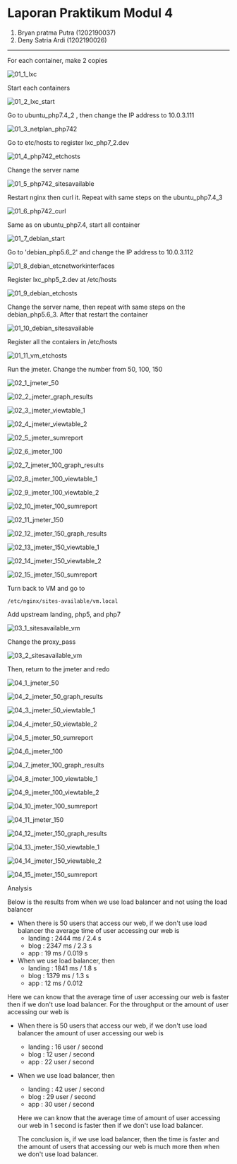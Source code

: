 # Laporan Praktikum Modul 4

1. Bryan pratma Putra (1202190037)
2. Deny Satria Ardi (1202190026)

------
For each container, make 2 copies

![01_1_lxc](assets/01_1_lxc.PNG)

Start each containers

![01_2_lxc_start](assets/01_2_lxc_start.PNG)

Go to ubuntu_php7.4_2 , then change the IP address to 10.0.3.111

![01_3_netplan_php742](assets/01_3_netplan_php742.PNG)

Go to etc/hosts to register lxc_php7_2.dev

![01_4_php742_etchosts](assets/01_4_php742_etchosts.PNG)

Change the server name

![01_5_php742_sitesavailable](assets/01_5_php742_sitesavailable.PNG)

Restart nginx then curl it. Repeat with same steps on the ubuntu_php7.4_3

![01_6_php742_curl](assets/01_6_php742_curl.PNG)

Same as on ubuntu_php7.4, start all container

![01_7_debian_start](assets/01_7_debian_start.PNG)

Go to 'debian_php5.6_2' and change the IP address to 10.0.3.112

![01_8_debian_etcnetworkinterfaces](assets/01_8_debian_etcnetworkinterfaces.PNG)

Register lxc_php5_2.dev at /etc/hosts

![01_9_debian_etchosts](assets/01_9_debian_etchosts.PNG)

Change the server name, then repeat with same steps on the debian_php5.6_3. After that restart the container

![01_10_debian_sitesavailable](assets/01_10_debian_sitesavailable.PNG)

Register all the contaiers in /etc/hosts

![01_11_vm_etchosts](assets/01_11_vm_etchosts.PNG)

Run the jmeter. Change the number from 50, 100, 150

![02_1_jmeter_50](assets/02_1_jmeter_50.PNG)

![02_2_jmeter_graph_results](assets/02_2_jmeter_graph_results.PNG)

![02_3_jmeter_viewtable_1](assets/02_3_jmeter_viewtable_1.PNG)

![02_4_jmeter_viewtable_2](assets/02_4_jmeter_viewtable_2.PNG)

![02_5_jmeter_sumreport](assets/02_5_jmeter_sumreport.PNG)

![02_6_jmeter_100](assets/02_6_jmeter_100.PNG)

![02_7_jmeter_100_graph_results](assets/02_7_jmeter_100_graph_results.PNG)

![02_8_jmeter_100_viewtable_1](assets/02_8_jmeter_100_viewtable_1.PNG)

![02_9_jmeter_100_viewtable_2](assets/02_9_jmeter_100_viewtable_2.PNG)

![02_10_jmeter_100_sumreport](assets/02_10_jmeter_100_sumreport.PNG)

![02_11_jmeter_150](assets/02_11_jmeter_150.PNG)

![02_12_jmeter_150_graph_results](assets/02_12_jmeter_150_graph_results.PNG)

![02_13_jmeter_150_viewtable_1](assets/02_13_jmeter_150_viewtable_1.PNG)

![02_14_jmeter_150_viewtable_2](assets/02_14_jmeter_150_viewtable_2.PNG)

![02_15_jmeter_150_sumreport](assets/02_15_jmeter_150_sumreport.PNG)

Turn back to VM and go to

```
/etc/nginx/sites-available/vm.local
```

Add upstream landing, php5, and php7

![03_1_sitesavailable_vm](assets/03_1_sitesavailable_vm.PNG)

Change the proxy_pass

![03_2_sitesavailable_vm](assets/03_2_sitesavailable_vm.PNG)

Then, return to the jmeter and redo

![04_1_jmeter_50](assets/04_1_jmeter_50.PNG)

![04_2_jmeter_50_graph_results](assets/04_2_jmeter_50_graph_results.PNG)

![04_3_jmeter_50_viewtable_1](assets/04_3_jmeter_50_viewtable_1.PNG)

![04_4_jmeter_50_viewtable_2](assets/04_4_jmeter_50_viewtable_2.PNG)

![04_5_jmeter_50_sumreport](assets/04_5_jmeter_50_sumreport.PNG)

![04_6_jmeter_100](assets/04_6_jmeter_100.PNG)

![04_7_jmeter_100_graph_results](assets/04_7_jmeter_100_graph_results.PNG)

![04_8_jmeter_100_viewtable_1](assets/04_8_jmeter_100_viewtable_1.PNG)

![04_9_jmeter_100_viewtable_2](assets/04_9_jmeter_100_viewtable_2.PNG)

![04_10_jmeter_100_sumreport](assets/04_10_jmeter_100_sumreport.PNG)

![04_11_jmeter_150](assets/04_11_jmeter_150.PNG)

![04_12_jmeter_150_graph_results](assets/04_12_jmeter_150_graph_results.PNG)

![04_13_jmeter_150_viewtable_1](assets/04_13_jmeter_150_viewtable_1.PNG)

![04_14_jmeter_150_viewtable_2](assets/04_14_jmeter_150_viewtable_2.PNG)

![04_15_jmeter_150_sumreport](assets/04_15_jmeter_150_sumreport.PNG)

Analysis

Below is the results from when we use load balancer and not using the load balancer

 - When there is 50 users that access our web, if we don't use load balancer the average time of user accessing our web is
   - landing : 2444 ms / 2.4 s
   - blog : 2347 ms / 2.3 s
   - app : 19 ms / 0.019 s
- When we use load balancer, then
  - landing : 1841 ms / 1.8 s
   - blog : 1379 ms / 1.3 s
   - app : 12 ms / 0.012 

Here we can know that the average time of user accessing our web is faster then if we don't use load balancer. For the throughput or the amount of user accessing our web is

- When there is 50 users that access our web, if we don't use load balancer the amount of user accessing our web is

  - landing : 16 user / second
  - blog :  12 user / second
  - app : 22 user / second

- When we use load balancer, then

  - landing : 42 user / second
  - blog :  29 user / second
  - app : 30 user / second

  Here we can know that the average time of amount of user accessing our web in 1 second is faster then if we don't use load balancer.

  

  The conclusion is, if we use load balancer, then the time is faster and the amount of users that accessing our web is much more then when we don't use load balancer.

  
